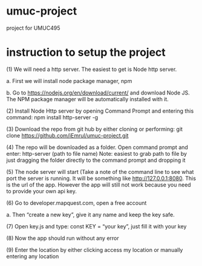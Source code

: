 # umuc-project
project for UMUC495

# instruction to setup the project
(1)	We will need a http server. The easiest to get is Node http server.

  a.	First we will install node package manager, npm
  
  b.	Go to https://nodejs.org/en/download/current/ and download Node JS. The NPM package manager will be automatically installed with it.
  
(2)	Install Node Http server by opening Command Prompt and entering this command: 
npm install http-server -g

(3)	Download the repo from git hub by either cloning or performing: git clone https://github.com/iEmrul/umuc-project.git

(4)	The repo will be downloaded as a folder. Open command prompt and enter:
http-server (path to file name)
Note: easiest to grab path to file by just dragging the folder directly to the command prompt and dropping it

(5)	The node server will start (Take a note of the command line to see what port the server is running. It will be something like http://127.0.0.1:8080. This is the url of the app. However the app will still not work because you need to provide your own api key.

(6)	Go to developer.mapquest.com, open a free account 

  a.	Then “create a new key”, give it any name and keep the key safe.
  
(7)	Open key.js and type: const KEY = “your key”, just fill it with your key

(8)	Now the app should run without any error

(9) Enter the location by either clicking access my location or manually entering any location
